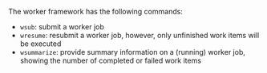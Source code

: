 The worker framework has the following commands:

  * `wsub`: submit a worker job
  * `wresume`: resubmit a worker job, however, only unfinished work items will be executed
  * `wsummarize`: provide summary information on a (running) worker job, showing the number of completed or failed work items
